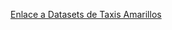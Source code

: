 [Enlace a Datasets de Taxis Amarillos](https://drive.google.com/drive/folders/1v5DvyuGvlQISbKWCkT70vsXvlhF_xa3P?usp=sharing)

